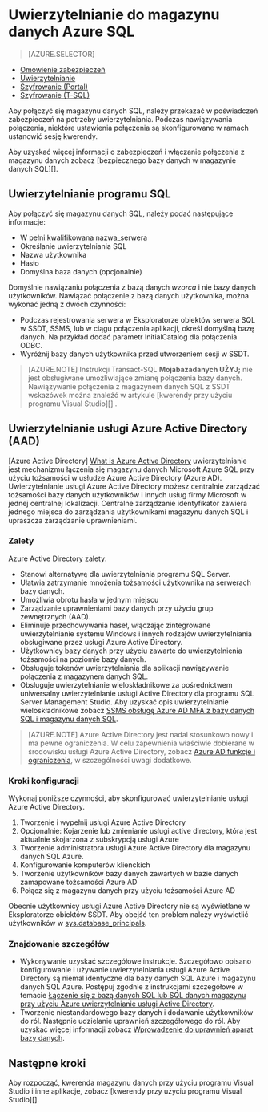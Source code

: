 <properties
   pageTitle="Uwierzytelnianie do magazynu danych Azure SQL | Microsoft Azure"
   description="Azure Active Directory (AAD) i SQL Server uwierzytelnianie do magazynu danych SQL Azure."
   services="sql-data-warehouse"
   documentationCenter=""
   authors="byham"
   manager="barbkess"
   editor=""
   tags=""/>

<tags
   ms.service="sql-data-warehouse"
   ms.devlang="na"
   ms.topic="article"
   ms.tgt_pltfrm="na"
   ms.workload="data-management"
   ms.date="09/24/2016"
   ms.author="rickbyh;barbkess;sonyama"/>

# <a name="authentication-to-azure-sql-data-warehouse"></a>Uwierzytelnianie do magazynu danych Azure SQL

> [AZURE.SELECTOR]
- [Omówienie zabezpieczeń](sql-data-warehouse-overview-manage-security.md)
- [Uwierzytelnianie](sql-data-warehouse-authentication.md)
- [Szyfrowanie (Portal)](sql-data-warehouse-encryption-tde.md)
- [Szyfrowanie (T-SQL)](sql-data-warehouse-encryption-tde-tsql.md)

Aby połączyć się magazynu danych SQL, należy przekazać w poświadczeń zabezpieczeń na potrzeby uwierzytelniania. Podczas nawiązywania połączenia, niektóre ustawienia połączenia są skonfigurowane w ramach ustanowić sesję kwerendy.  

Aby uzyskać więcej informacji o zabezpieczeń i włączanie połączenia z magazynu danych zobacz [bezpiecznego bazy danych w magazynie danych SQL][].

## <a name="sql-authentication"></a>Uwierzytelnianie programu SQL
Aby połączyć się magazynu danych SQL, należy podać następujące informacje:

- W pełni kwalifikowana nazwa_serwera
- Określanie uwierzytelniania SQL
- Nazwa użytkownika
- Hasło
- Domyślna baza danych (opcjonalnie)

Domyślnie nawiązaniu połączenia z bazą danych *wzorca* i nie bazy danych użytkowników. Nawiązać połączenie z bazą danych użytkownika, można wykonać jedną z dwóch czynności:

- Podczas rejestrowania serwera w Eksploratorze obiektów serwera SQL w SSDT, SSMS, lub w ciągu połączenia aplikacji, określ domyślną bazę danych. Na przykład dodać parametr InitialCatalog dla połączenia ODBC.
- Wyróżnij bazy danych użytkownika przed utworzeniem sesji w SSDT.

> [AZURE.NOTE] Instrukcji Transact-SQL **Mojabazadanych UŻYJ;** nie jest obsługiwane umożliwiające zmianę połączenia bazy danych. Nawiązywanie połączenia z magazynem danych SQL z SSDT wskazówek można znaleźć w artykule [kwerendy przy użyciu programu Visual Studio][] .

## <a name="azure-active-directory-aad-authentication"></a>Uwierzytelnianie usługi Azure Active Directory (AAD)

[Azure Active Directory] [ What is Azure Active Directory] uwierzytelnianie jest mechanizmu łączenia się magazynu danych Microsoft Azure SQL przy użyciu tożsamości w usłudze Azure Active Directory (Azure AD). Uwierzytelnianie usługi Azure Active Directory możesz centralnie zarządzać tożsamości bazy danych użytkowników i innych usług firmy Microsoft w jednej centralnej lokalizacji. Centralne zarządzanie identyfikator zawiera jednego miejsca do zarządzania użytkownikami magazynu danych SQL i upraszcza zarządzanie uprawnieniami. 

### <a name="benefits"></a>Zalety

Azure Active Directory zalety:

- Stanowi alternatywę dla uwierzytelniania programu SQL Server.
- Ułatwia zatrzymanie mnożenia tożsamości użytkownika na serwerach bazy danych.
- Umożliwia obrotu hasła w jednym miejscu
- Zarządzanie uprawnieniami bazy danych przy użyciu grup zewnętrznych (AAD).
- Eliminuje przechowywania haseł, włączając zintegrowane uwierzytelnianie systemu Windows i innych rodzajów uwierzytelniania obsługiwane przez usługi Azure Active Directory.
- Użytkownicy bazy danych przy użyciu zawarte do uwierzytelnienia tożsamości na poziomie bazy danych.
- Obsługuje tokenów uwierzytelniania dla aplikacji nawiązywanie połączenia z magazynem danych SQL.
- Obsługuje uwierzytelnianie wieloskładnikowe za pośrednictwem uniwersalny uwierzytelnianie usługi Active Directory dla programu SQL Server Management Studio. Aby uzyskać opis uwierzytelnianie wieloskładnikowe zobacz [SSMS obsługę Azure AD MFA z bazy danych SQL i magazynu danych SQL](../sql-database/sql-database-ssms-mfa-authentication.md).

> [AZURE.NOTE] Azure Active Directory jest nadal stosunkowo nowy i ma pewne ograniczenia. W celu zapewnienia właściwie dobierane w środowisku usługi Azure Active Directory, zobacz [Azure AD funkcje i ograniczenia][], w szczególności uwagi dodatkowe.

### <a name="configuration-steps"></a>Kroki konfiguracji

Wykonaj poniższe czynności, aby skonfigurować uwierzytelnianie usługi Azure Active Directory.

1. Tworzenie i wypełnij usługi Azure Active Directory
2. Opcjonalnie: Kojarzenie lub zmienianie usługi active directory, która jest aktualnie skojarzona z subskrypcją usługi Azure
3. Tworzenie administratora usługi Azure Active Directory dla magazynu danych SQL Azure.
4. Konfigurowanie komputerów klienckich
5. Tworzenie użytkowników bazy danych zawartych w bazie danych zamapowane tożsamości Azure AD
6. Połącz się z magazynu danych przy użyciu tożsamości Azure AD

Obecnie użytkownicy usługi Azure Active Directory nie są wyświetlane w Eksploratorze obiektów SSDT. Aby obejść ten problem należy wyświetlić użytkowników w [sys.database_principals](https://msdn.microsoft.com/library/ms187328.aspx).
  
### <a name="find-the-details"></a>Znajdowanie szczegółów
- Wykonywanie uzyskać szczegółowe instrukcje. Szczegółowo opisano konfigurowanie i używanie uwierzytelniania usługi Azure Active Directory są niemal identyczne dla bazy danych SQL Azure i magazynu danych SQL Azure. Postępuj zgodnie z instrukcjami szczegółowe w temacie [Łączenie się z bazą danych SQL lub SQL danych magazynu przy użyciu Azure uwierzytelnianie usługi Active Directory](../sql-database/sql-database-aad-authentication.md).
- Tworzenie niestandardowego bazy danych i dodawanie użytkowników do ról. Następnie udzielanie uprawnień szczegółowego do ról. Aby uzyskać więcej informacji zobacz [Wprowadzenie do uprawnień aparat bazy danych](https://msdn.microsoft.com/library/mt667986.aspx).

## <a name="next-steps"></a>Następne kroki

Aby rozpocząć, kwerenda magazynu danych przy użyciu programu Visual Studio i inne aplikacje, zobacz [kwerendy przy użyciu programu Visual Studio][].

<!-- Article references -->
[Zabezpieczanie bazy danych w magazynie danych SQL]: ./sql-data-warehouse-overview-manage-security.md
[Kwerenda z programu Visual Studio]: ./sql-data-warehouse-query-visual-studio.md
[What is Azure Active Directory]: ../active-directory/active-directory-whatis.md
[Azure AD funkcje i ograniczenia]: ../sql-database/sql-database-aad-authentication.md#azure-ad-features-and-limitations
